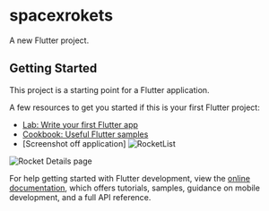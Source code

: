 # spacexrokets

A new Flutter project.

## Getting Started

This project is a starting point for a Flutter application.

A few resources to get you started if this is your first Flutter project:

- [Lab: Write your first Flutter app](https://docs.flutter.dev/get-started/codelab)
- [Cookbook: Useful Flutter samples](https://docs.flutter.dev/cookbook)
- [Screenshot off application]
![RocketList](https://github.com/ajaykanse65/ExtraaEdge-Flutter-Coding-Assignment/assets/84198791/817aa45a-91ba-4267-aa4a-2989a8dfc19a)

![Rocket Details page](https://github.com/ajaykanse65/ExtraaEdge-Flutter-Coding-Assignment/assets/84198791/818859ef-4449-4822-aae0-f9bd16fac07c)

For help getting started with Flutter development, view the
[online documentation](https://docs.flutter.dev/), which offers tutorials,
samples, guidance on mobile development, and a full API reference.
